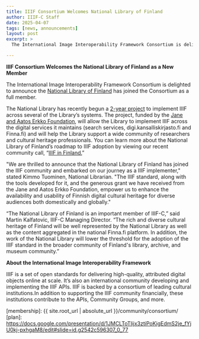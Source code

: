 ```yaml
---
title: IIIF Consortium Welcomes National Library of Finland
author: IIIF-C Staff
date: 2025-04-07
tags: [news, announcements]
layout: post
excerpt: >
  The International Image Interoperability Framework Consortium is delighted to announce the National Library of Finland has joined as a full member.

---
```


**IIIF Consortium Welcomes the National Library of Finland as a New Member**

The International Image Interoperability Framework Consortium is delighted to announce the [National Library of Finland](https://www.kansalliskirjasto.fi/en) has joined the Consortium as a full member. 

The National Library has recently begun a [2-year project](https://www.kansalliskirjasto.fi/en/projects/images-dialogue-advanced-solutions-presenting-visual-cultural-heritage-digitally-various) to implement IIIF across several of the Library’s systems. The project, funded by the [Jane and Aatos Erkko Foundation](https://jaes.fi/en/donations-granted/2024-2/), will allow the Library to implement IIIF across the digital services it maintains (search services, digi.kansalliskirjasto.fi and Finna.fi) and will help the Library support a wide community of researchers and cultural heritage professionals. You can learn more about the National Library of Finland’s roadmap to IIIF adoption by viewing our recent community call, “[IIIF in Finland.](https://youtu.be/lgNaI-vQZs4?feature=shared)”

"We are thrilled to announce that the National Library of Finland has joined the IIIF community and embarked on our journey as a IIIF implementer," stated Kimmo Tuominen, National Librarian. "The IIIF standard, along with the tools developed for it, and the generous grant we have received from the Jane and Aatos Erkko Foundation, empower us to enhance the availability  and usability of Finnish digital cultural heritage for diverse audiences both domestically and globally."

“The National Library of Finland is an important member of IIIF-C,” said Martin Kalfatovic, IIIF-C Managing Director. “The rich and diverse cultural heritage of Finland will be well represented by the National Library as well as the content aggregated in the national Finna.fi platform. In addition, the work of the National Library will lower the threshold for the adoption of the IIIF standard in the broader community of Finland's library, archive, and museum community.”


**About the International Image Interoperability Framework**

IIIF is a set of open standards for delivering high-quality, attributed digital objects online at scale. It’s also an international community developing and implementing the IIIF APIs. IIIF is backed by a consortium of leading cultural institutions.In addition to supporting the IIIF community financially, these institutions contribute to the APIs, Community Groups, and more.



[membership]: {{ site.root_url | absolute_url }}/community/consortium/
[plan]: https://docs.google.com/presentation/d/1JMCLToTlijx3ztiPoKigEdmS2je_fYjU0kj-pxhgaM8/edit#slide=id.g2542c596307_0_77
